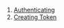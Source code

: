 1. [Authenticating](https://docs.github.com/en/enterprise-server@3.6/rest/guides/getting-started-with-the-rest-api#authenticating)
2. [Creating Token](https://docs.github.com/en/enterprise-server@3.6/authentication/keeping-your-account-and-data-secure/creating-a-personal-access-token)

